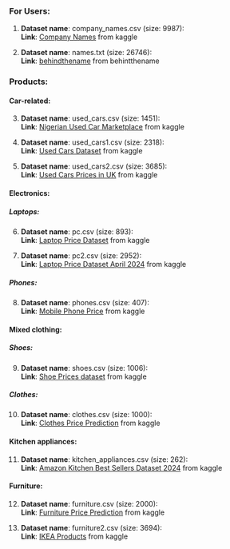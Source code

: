 ### For Users:

1.  **Dataset name**: company_names.csv (size: 9987): <br>
    **Link**: [Company Names](https://www.kaggle.com/datasets/tathagatanath/comapny-names) from kaggle

2.  **Dataset name**: names.txt (size: 26746): <br>
    **Link**: [behindthename](https://www.behindthename.com/api/) from behintthename

### Products:

#### Car-related:

3.  **Dataset name**: used_cars.csv (size: 1451): <br>
    **Link**: [Nigerian Used Car Marketplace](https://www.kaggle.com/datasets/sootersaalu/nigerian-used-car-marketplace) from kaggle

4.  **Dataset name**: used_cars1.csv (size: 2318): <br>
    **Link**: [Used Cars Dataset](https://www.kaggle.com/datasets/doaaalsenani/used-cars-dataets) from kaggle

5.  **Dataset name**: used_cars2.csv (size: 3685): <br>
    **Link**: [Used Cars Prices in UK](https://www.kaggle.com/datasets/muhammadawaistayyab/used-cars-prices-in-uk) from kaggle

#### Electronics:

##### Laptops:

6.  **Dataset name**: pc.csv (size: 893): <br>
    **Link**: [Laptop Price Dataset](https://www.kaggle.com/code/sonialikhan/laptop-price-dataset/input) from kaggle

7.  **Dataset name**: pc2.csv (size: 2952): <br>
    **Link**: [Laptop Price Dataset April 2024](https://www.kaggle.com/datasets/keremabdullahoglu/laptop-price-dataset-april-2024) from kaggle

##### Phones:

8.  **Dataset name**: phones.csv (size: 407): <br>
    **Link**: [Mobile Phone Price](https://www.kaggle.com/datasets/rkiattisak/mobile-phone-price) from kaggle

#### Mixed clothing:

##### Shoes:

9.  **Dataset name**: shoes.csv (size: 1006): <br>
    **Link**: [Shoe Prices dataset](https://www.kaggle.com/datasets/rkiattisak/shoe-prices-dataset) from kaggle

##### Clothes:

10. **Dataset name**: clothes.csv (size: 1000): <br>
    **Link**: [Clothes Price Prediction](https://www.kaggle.com/datasets/mrsimple07/clothes-price-prediction) from kaggle

#### Kitchen appliances:

11. **Dataset name**: kitchen_appliances.csv (size: 262): <br>
    **Link**: [Amazon Kitchen Best Sellers Dataset 2024](https://www.kaggle.com/datasets/kanchana1990/amazon-kitchen-best-sellers-dataset-2024) from kaggle

#### Furniture:

12. **Dataset name**: furniture.csv (size: 2000): <br>
    **Link**: [Furniture Price Prediction](https://www.kaggle.com/datasets/shawkyelgendy/furniture-price-prediction) from kaggle

13. **Dataset name**: furniture2.csv (size: 3694): <br>
    **Link**: [IKEA Products](https://www.kaggle.com/datasets/thedevastator/ikea-product) from kaggle
